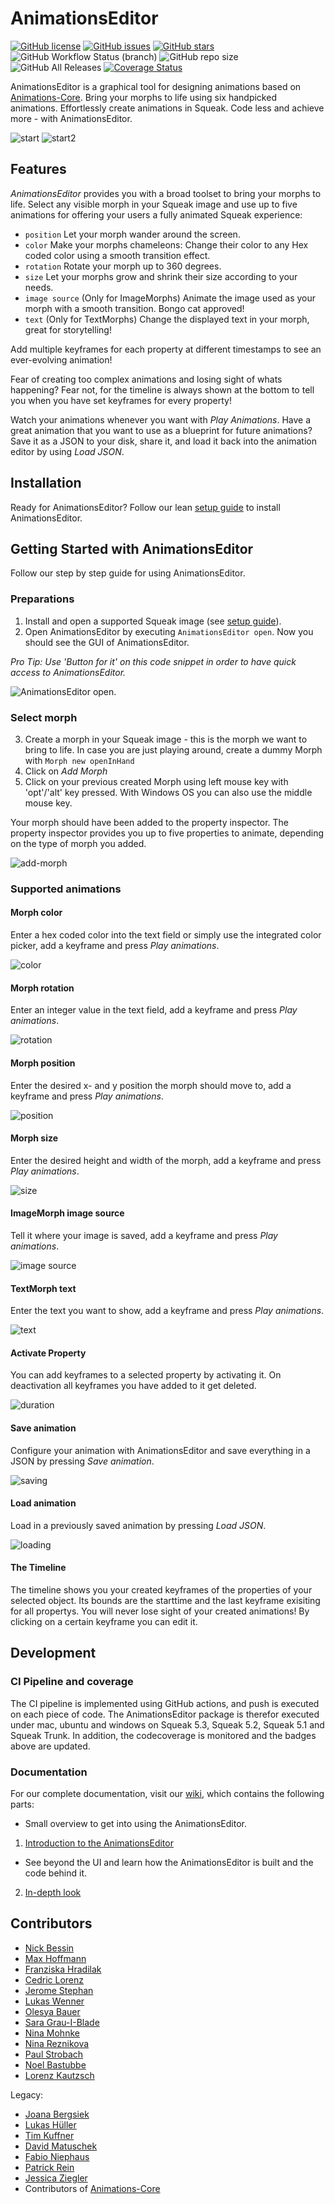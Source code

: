 # AnimationsEditor
[![GitHub license](https://img.shields.io/github/license/hpi-swa-teaching/AnimationsEditor)](https://github.com/hpi-swa-teaching/AnimationsEditor/blob/master/LICENSE)
[![GitHub issues](https://img.shields.io/github/issues/hpi-swa-teaching/AnimationsEditor)](https://github.com/hpi-swa-teaching/AnimationsEditor/issues)
[![GitHub stars](https://img.shields.io/github/stars/hpi-swa-teaching/AnimationsEditor)](https://github.com/hpi-swa-teaching/AnimationsEditor/stargazers)
![GitHub Workflow Status (branch)](https://img.shields.io/github/workflow/status/hpi-swa-teaching/AnimationsEditor/smalltalkCI/master)
![GitHub repo size](https://img.shields.io/github/repo-size/hpi-swa-teaching/AnimationsEditor)
![GitHub All Releases](https://img.shields.io/github/downloads/hpi-swa-teaching/AnimationsEditor/total)
[![Coverage Status](https://coveralls.io/repos/github/hpi-swa-teaching/AnimationsEditor/badge.svg?branch=master)](https://coveralls.io/github/hpi-swa-teaching/AnimationsEditor?branch=master)

AnimationsEditor is a graphical tool for designing animations based on [Animations-Core](https://github.com/hpi-swa/animations). Bring your morphs to life using six handpicked animations. Effortlessly create animations in Squeak. Code less and achieve more - with AnimationsEditor.

![start](https://i.vgy.me/H0hUs9.gif)
![start2](https://i.vgy.me/FfLyl8.jpg)

## Features
*AnimationsEditor* provides you with a broad toolset to bring your morphs to life.
Select any visible morph in your Squeak image and use up to five animations for offering your users a fully animated Squeak experience:
- `position` Let your morph wander around the screen.
- `color` Make your morphs chameleons: Change their color to any Hex coded color using a smooth transition effect.
- `rotation` Rotate your morph up to 360 degrees.
- `size` Let your morphs grow and shrink their size according to your needs.
- `image source` (Only for ImageMorphs) Animate the image used as your morph with a smooth transition. Bongo cat approved!
- `text` (Only for TextMorphs) Change the displayed text in your morph, great for storytelling!

Add multiple keyframes for each property at different timestamps to see an ever-evolving animation!

Fear of creating too complex animations and losing sight of whats happening? Fear not, for the timeline is always shown at the bottom to tell you when you have set keyframes for every property!

Watch your animations whenever you want with *Play Animations*. 
Have a great animation that you want to use as a blueprint for future animations? Save it as a JSON to your disk, share it, and load it back into the animation editor by using *Load JSON*.

## Installation

Ready for AnimationsEditor? Follow our lean [setup guide](https://github.com/hpi-swa-teaching/AnimationsEditor/wiki/Setup-Guide) to install AnimationsEditor.

## Getting Started with AnimationsEditor

Follow our step by step guide for using AnimationsEditor.

### Preparations
1. Install and open a supported Squeak image (see [setup guide](https://github.com/hpi-swa-teaching/AnimationsEditor/wiki/Setup-Guide)).
2. Open AnimationsEditor by executing `AnimationsEditor open`. Now you should see the GUI of AnimationsEditor.

*Pro Tip: Use 'Button for it' on this code snippet in order to have quick access to AnimationsEditor.*

![AnimationsEditor open.](https://i.vgy.me/emJzQ9.gif)

### Select morph
3. Create a morph in your Squeak image - this is the morph we want to bring to life. In case you are just playing around, create a dummy Morph with `Morph new openInHand`
5. Click on *Add Morph*
6. Click on your previous created Morph using left mouse key with 'opt'/'alt' key pressed. With Windows OS you can also use the middle mouse key.

Your morph should have been added to the property inspector. The property inspector provides you up to five properties to animate, depending on the type of morph you added.

![add-morph](https://i.vgy.me/6wXBL7.gif)

### Supported animations

#### Morph color 
Enter a hex coded color into the text field or simply use the integrated color picker, add a keyframe and press *Play animations*.

![color](https://i.vgy.me/0F0GsL.gif)

#### Morph rotation

Enter an integer value in the text field, add a keyframe and press *Play animations*.

![rotation](https://i.vgy.me/Hr4GuV.gif)

#### Morph position
Enter the desired x- and y position the morph should move to, add a keyframe and press *Play animations*.

![position](https://i.vgy.me/pBoaEQ.gif)

#### Morph size
Enter the desired height and width of the morph, add a keyframe and press *Play animations*.

![size](https://i.vgy.me/MsY9wK.gif)

#### ImageMorph image source
Tell it where your image is saved, add a keyframe and press *Play animations*.

![image source](https://i.vgy.me/SsbYno.gif)

#### TextMorph text
Enter the text you want to show, add a keyframe and press *Play animations*.

![text](https://i.vgy.me/YJ1ccz.gif)

#### Activate Property
You can add keyframes to a selected property by activating it. On deactivation all keyframes you have added to it get deleted. 

![duration](https://i.vgy.me/CVo01i.gif)

#### Save animation
Configure your animation with AnimationsEditor and save everything in a JSON by pressing *Save animation*.

![saving](https://i.vgy.me/ioddhw.gif)

#### Load animation
Load in a previously saved animation by pressing *Load JSON*.

![loading](https://i.vgy.me/0lvlyv.gif)

#### The Timeline
The timeline shows you your created keyframes of the properties of your selected object. Its bounds are the starttime and the last keyframe exisiting for all propertys. You will never lose sight of your created animations! By clicking on a certain keyframe you can edit it. 

## Development
### CI Pipeline and coverage
The CI pipeline is implemented using GitHub actions, and push is executed on each piece of code. The AnimationsEditor package is therefor executed under mac, ubuntu and windows on Squeak 5.3, Squeak 5.2, Squeak 5.1 and Squeak Trunk. In addition, the codecoverage is monitored and the badges above are updated.


### Documentation
For our complete documentation, visit our [wiki](https://github.com/hpi-swa-teaching/AnimationsEditor/wiki), which contains the following parts: 

- Small overview to get into using the AnimationsEditor.

1. [Introduction to the AnimationsEditor](https://github.com/hpi-swa-teaching/AnimationsEditor/wiki/1-Introduction)

- See beyond the UI and learn how the AnimationsEditor is built and the code behind it.

2. [In-depth look](https://github.com/hpi-swa-teaching/AnimationsEditor/wiki/2-In-Depth)


## Contributors
- [Nick Bessin](https://github.com/SinNeax)
- [Max Hoffmann](https://github.com/Max784)
- [Franziska Hradilak](https://github.com/fhradilak)
- [Cedric Lorenz](https://github.com/cedric-lorenz)
- [Jerome Stephan](https://github.com/HerzogVonWiesel)
- [Lukas Wenner](https://github.com/lwenner)
- [Olesya Bauer](https://github.com/Ol-Ba)
- [Sara Grau-I-Blade](https://github.com/SaraGrau)
- [Nina Mohnke](https://github.com/NinaMohnke)
- [Nina Reznikova](https://github.com/ninaanre)
- [Paul Strobach](https://github.com/luap42)
- [Noel Bastubbe](https://github.com/Noel-Bastubbe)
- [Lorenz Kautzsch](https://github.com/lorenzkautzsch)

Legacy:
- [Joana Bergsiek](https://github.com/JoeAtHPI)
- [Lukas Hüller](https://github.com/lukashueller)
- [Tim Kuffner](https://github.com/1T1m)
- [David Matuschek](https://github.com/davidmatuschek)
- [Fabio Niephaus](https://github.com/fniephaus)
- [Patrick Rein](https://github.com/codeZeilen)
- [Jessica Ziegler](https://github.com/jssckrm)
- Contributors of [Animations-Core](https://github.com/hpi-swa/animations)
